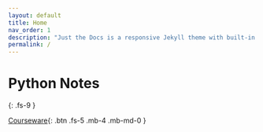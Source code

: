 ```yaml
---
layout: default
title: Home
nav_order: 1
description: "Just the Docs is a responsive Jekyll theme with built-in search that is easily customizable and hosted on GitHub Pages."
permalink: /
---
```


# Python Notes
{: .fs-9 }


[Courseware](https://drive.google.com/file/d/1fDNsbM9I3apBssYNU1ecQZVF7eIbeEzQ/view?usp=sharing){: .btn .fs-5 .mb-4 .mb-md-0 }
